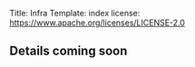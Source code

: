 Title: Infra
Template: index
license: https://www.apache.org/licenses/LICENSE-2.0

## Details coming soon
